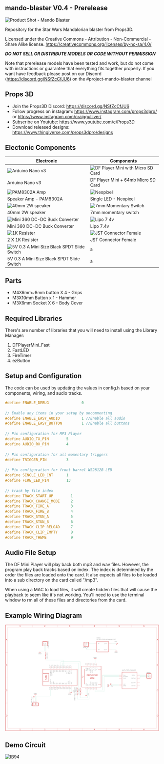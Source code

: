 ## mando-blaster V0.4 - Prerelease
![Product Shot - Mando Blaster](https://user-images.githubusercontent.com/20442880/137564306-f32b4494-f58a-401b-821f-e71faf7dd330.jpg)

Repository for the Star Wars Mandalorian blaster from Props3D. 

Licensed under the Creative Commons - Attribution - Non-Commercial - Share Alike license. https://creativecommons.org/licenses/by-nc-sa/4.0/

***DO NOT SELL OR DISTRIBUTE MODELS OR CODE WITHOUT PERMISSION***

Note that prerelease models have been tested and work, but do not come with instructions or guarantee that everything fits together properly. If you want have feedback please post on our Discord (https://discord.gg/NSfZcCfJU6) on the #project-mando-blaster channel

## Props 3D
* Join the Props3D Discord: https://discord.gg/NSfZcCfJU6
* Follow progress on instagram: https://www.instagram.com/props3dpro/ or https://www.instagram.com/craiggulliver/
* Subscribe on Youtube: https://www.youtube.com/c/Props3D
* Download released designs: https://www.thingiverse.com/props3dpro/designs



## Electonic Components

Electronic | Components
------------ | -------------
![Arduino Nano v3](https://user-images.githubusercontent.com/20442880/137374161-c34e9e7f-19bf-4b33-ba91-6ae4edc709ff.jpg) | ![DF Player Mini with Micro SD Card](https://user-images.githubusercontent.com/20442880/137374190-bcfa4d14-6f8d-4973-b493-c87bd1d0676d.jpg)
Arduino Nano v3 | DF Player Mini + 64mb Micro SD Card
![PAM8302A Amp](https://user-images.githubusercontent.com/20442880/137374587-abdad903-b008-4d2e-830e-c8b3c6a2c837.jpg) | ![Neopixel](https://user-images.githubusercontent.com/20442880/137407119-071466df-ffee-421e-b6c4-ed886e3be7d5.jpg)
Speaker Amp - PAM8302A | Single LED - Neopixel
![40mm 2W speaker](https://user-images.githubusercontent.com/20442880/137374750-e579754a-7173-41bb-a8a1-b5eaa5d234b1.jpg) | ![7mm Momentary Switch](https://user-images.githubusercontent.com/20442880/137374760-36ab96b2-bcd5-487a-a510-a3efed1216dc.jpg)
40mm 2W speaker | 7mm momentary switch
![Mini 360 DC-DC Buck Converter](https://user-images.githubusercontent.com/20442880/137374870-9687ea11-6a7c-48f6-8c0b-2ff4e34c62d3.jpg) | ![Lipo 7 4v](https://user-images.githubusercontent.com/20442880/137374882-cb61cde1-8c05-4817-9e06-7526e851bfad.jpg)
Mini 360 DC-DC Buck Converter | Lipo 7.4v
![1K Resister](https://user-images.githubusercontent.com/20442880/137374919-023f0bea-65f6-46a1-9d45-69f5a79e6916.jpg) | ![JST Connector Female](https://user-images.githubusercontent.com/20442880/137407170-16a0f162-931e-4dc7-86a8-38b767016b50.jpg)
2 X 1K Resister | JST Connector Female
![5V 0.3 A Mini Size Black SPDT Slide Switch](https://user-images.githubusercontent.com/20442880/216387129-0b327d0d-836e-4df6-946a-a79e29c45d2c.jpg) | a
5V 0.3 A Mini Size Black SPDT Slide Switch | a


## Parts

* M4X6mm~8mm button X 4 - Grips
* M3X10mm Button x 1 - Hammer
* M3X6mm Socket X 6 - Body Cover

## Required Libraries
There's are number of libraries that you will need to install using the Library Manager:
 1. DFPlayerMini_Fast
 2. FastLED
 4. FireTimer
 5. ezButton

## Setup and Configuration
The code can be used by updating the values in config.h based on your components,
wiring, and audio tracks.

```c++   
#define ENABLE_DEBUG               0

// Enable any items in your setup by uncommenting
#define ENABLE_EASY_AUDIO          1 //Enable all audio 
#define ENABLE_EASY_BUTTON         1 //Enable all buttons

// Pin configuration for MP3 Player
#define AUDIO_TX_PIN        5
#define AUDIO_RX_PIN        4

// Pin configuration for all momentary triggers
#define TRIGGER_PIN         3

// Pin configuration for front barrel WS2812B LED
#define SINGLE_LED_CNT      1
#define FIRE_LED_PIN        13 

// track by file index
#define TRACK_START_UP        1
#define TRACK_CHANGE_MODE     2
#define TRACK_FIRE_A          3
#define TRACK_FIRE_B          4
#define TRACK_STUN_A          5
#define TRACK_STUN_B          6
#define TRACK_CLIP_RELOAD     7
#define TRACK_CLIP_EMPTY      8
#define TRACK_THEME           9
```

## Audio File Setup
The DF Mini Player will play back both mp3 and wav files. However, the program play
back tracks based on index. The index is determined by the order the files are loaded
onto the card. It also expects all files to be loaded into a sub directory on the card
called "/mp3".

When using a MAC to load files, it will create hidden files that will cause the playback
to seem like it's not working. You'll need to use the terminal window to rm all of these
files and directories from the card.

## Example Wiring Diagram
![docs/SampleWiring.png](docs/SampleWiring.png)

## Demo Circuit
![IB94](https://user-images.githubusercontent.com/20442880/137564364-2bee8729-d97a-4b55-9c33-e0973057ff75.JPG)

